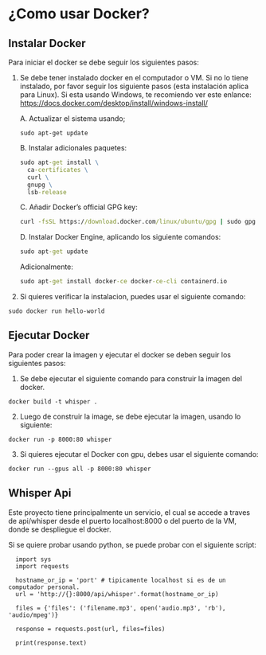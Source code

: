 # ¿Como usar Docker?

## Instalar Docker 
Para iniciar el docker se debe seguir los siguientes pasos:

 1. Se debe tener instalado docker en el computador o VM. Si no lo tiene instalado, por favor seguir los siguiente pasos (esta instalación aplica para Linux). Si esta usando Windows, te recomiendo ver este enlance: https://docs.docker.com/desktop/install/windows-install/
    
    A. Actualizar el sistema usando;
    ```
    sudo apt-get update
    ```
    B. Instalar adicionales paquetes:
    ```cmd
    sudo apt-get install \
      ca-certificates \
      curl \
      gnupg \
      lsb-release
    ```
    C. Añadir Docker’s official GPG key:
    ```cmd
    curl -fsSL https://download.docker.com/linux/ubuntu/gpg | sudo gpg --dearmor -o /usr/share/keyrings/docker-archive-keyring.gpg
    ```    
    D. Instalar Docker Engine, aplicando los siguiente comandos:
    ```cmd
    sudo apt-get update
    ```   
    Adicionalmente:
    ```cmd
    sudo apt-get install docker-ce docker-ce-cli containerd.io
    ``` 

  2. Si quieres verificar la instalacion, puedes usar el siguiente comando:
  
    sudo docker run hello-world

## Ejecutar Docker 

Para poder crear la imagen y ejecutar el docker se deben seguir los siguientes pasos:

  1. Se debe ejecutar el siguiente comando para construir la imagen del docker. 

    docker build -t whisper .

  2. Luego de construir la image, se debe ejecutar la imagen, usando lo siguiente:
  
    docker run -p 8000:80 whisper

  3. Si quieres ejecutar el Docker con gpu, debes usar el siguiente comando:

    docker run --gpus all -p 8000:80 whisper
    

## Whisper Api

Este proyecto tiene principalmente un servicio, el cual se accede a traves de api/whisper desde el puerto localhost:8000 o del puerto de la VM, donde se despliegue el docker. 

Si se quiere probar usando python, se puede probar con el siguiente script:

      import sys
      import requests

      hostname_or_ip = 'port' # tipicamente localhost si es de un computador personal.
      url = 'http://{}:8000/api/whisper'.format(hostname_or_ip)

      files = {'files': ('filename.mp3', open('audio.mp3', 'rb'), 'audio/mpeg')}

      response = requests.post(url, files=files)

      print(response.text)


